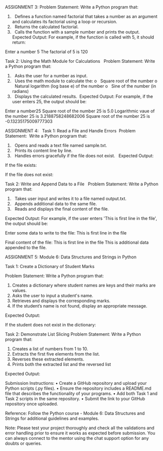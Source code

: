 ASSIGNMENT 3:
Problem Statement: Write a Python program that:
1.   Defines a function named factorial that takes a number as an argument and calculates its factorial using a loop or recursion.
2.   Returns the calculated factorial.
3.   Calls the function with a sample number and prints the output.
 
Expected Output:
For example, if the function is called with 5, it should return:

Enter a number 5
The factorial of 5 is 120

Task 2: Using the Math Module for Calculations
 
Problem Statement: Write a Python program that:
1.   Asks the user for a number as input.
2.   Uses the math module to calculate the:
o   Square root of the number
o   Natural logarithm (log base e) of the number
o   Sine of the number (in radians)
3.   Displays the calculated results.
 Expected Output:
For example, if the user enters 25, the output should be:

Enter a number25
Square root of the number  25 is 5.0
Logarithmic vaue  of the number 25 is 3.2188758248682006
Square root of the number 25 is -0.13235175009777303

ASSIGNMENT 4:
 
Task 1: Read a File and Handle Errors 
Problem Statement:  Write a Python program that:
1.   Opens and reads a text file named sample.txt.
2.   Prints its content line by line.
3.   Handles errors gracefully if the file does not exist.
 
Expected Output:

If the file exists:


If the file does not exist:

Task 2: Write and Append Data to a File
 
Problem Statement: Write a Python program that:
1.   Takes user input and writes it to a file named output.txt.
2.   Appends additional data to the same file.
3.   Reads and displays the final content of the file.
 

Expected Output:
For example, if the user enters 'This is first line in the file', the output should be:


Enter some data to write to the file: This is first line in the file

Final content of the file:
This is first line in the file
This is additional data appended to the file.

ASSIGNMENT 5:
Module 6: Data Structures and Strings in Python
 
Task 1: Create a Dictionary of Student Marks

Problem Statement: Write a Python program that:
1.   Creates a dictionary where student names are keys and their marks are values.
2.   Asks the user to input a student's name.
3.   Retrieves and displays the corresponding marks.
4.   If the student’s name is not found, display an appropriate message.

Expected Output:
  
 
If the student does not exist in the dictionary:
 
Task 2: Demonstrate List Slicing 
Problem Statement: Write a Python program that:
1.   Creates a list of numbers from 1 to 10.
2.   Extracts the first five elements from the list.
3.   Reverses these extracted elements.
4.   Prints both the extracted list and the reversed list
 
Expected Output:

 
Submission Instructions:
    • Create a GitHub repository and upload your Python scripts (.py files).
    • Ensure the repository includes a README.md file that describes the functionality of your programs.
    • Add both Task 1 and Task 2 scripts in the same repository.
    • Submit the link to your GitHub repository once uploaded.

Reference:
Follow the Python course - Module 6: Data Structures and Strings for additional guidelines and examples.

Note: Please test your project thoroughly and check all the validations and error handling prior to ensure it works as expected before submission.
You can always connect to the mentor using the chat support option for any doubts or queries.
